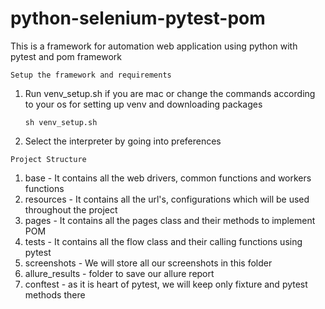 # python-selenium-pytest-pom
This is a framework for automation web application using python with pytest and pom framework

`Setup the framework and requirements`
1. Run venv_setup.sh if you are mac or change the commands according to your os for setting up venv and downloading packages
    
    `sh venv_setup.sh`

2. Select the interpreter by going into preferences 

`Project Structure`
1. base - It contains all the web drivers, common functions and workers functions
2. resources - It contains all the url's, configurations which will be used throughout the project
3. pages - It contains all the pages class and their methods to implement POM
4. tests - It contains all the flow class and their calling functions using pytest
5. screenshots - We will store all our screenshots in this folder
6. allure_results - folder to save our allure report
7. conftest - as it is heart of pytest, we will keep only fixture and pytest methods there